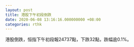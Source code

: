 ```yaml
---
layout: post
title: 港股下午初段倒跌
date: 2020-06-08 13:16:16.000000000 +08:00
categories: rthk
---
```


港股倒跌，恒指下午初段報24737點，下跌32點，跌幅逾0.1%。
